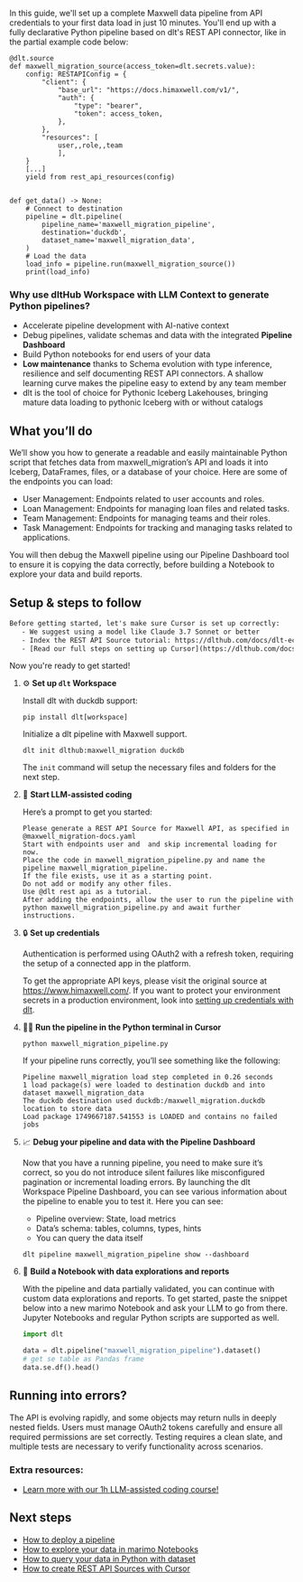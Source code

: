 In this guide, we'll set up a complete Maxwell data pipeline from API credentials to your first data load in just 10 minutes. You'll end up with a fully declarative Python pipeline based on dlt's REST API connector, like in the partial example code below:

```python-outcome
@dlt.source
def maxwell_migration_source(access_token=dlt.secrets.value):
    config: RESTAPIConfig = {
        "client": {
            "base_url": "https://docs.himaxwell.com/v1/",
            "auth": {
                "type": "bearer",
                "token": access_token,
            },
        },
        "resources": [
            user,,role,,team
            ],
    }
    [...]
    yield from rest_api_resources(config)


def get_data() -> None:
    # Connect to destination
    pipeline = dlt.pipeline(
        pipeline_name='maxwell_migration_pipeline',
        destination='duckdb',
        dataset_name='maxwell_migration_data', 
    )
    # Load the data
    load_info = pipeline.run(maxwell_migration_source())
    print(load_info) 
```

### Why use dltHub Workspace with LLM Context to generate Python pipelines?

- Accelerate pipeline development with AI-native context
- Debug pipelines, validate schemas and data with the integrated **Pipeline Dashboard**
- Build Python notebooks for end users of your data
- **Low maintenance** thanks to Schema evolution with type inference, resilience and self documenting REST API connectors. A shallow learning curve makes the pipeline easy to extend by any team member
- dlt is the tool of choice for Pythonic Iceberg Lakehouses, bringing mature data loading to pythonic Iceberg with or without catalogs

## What you’ll do

We’ll show you how to generate a readable and easily maintainable Python script that fetches data from maxwell_migration’s API and loads it into Iceberg, DataFrames, files, or a database of your choice. Here are some of the endpoints you can load:

- User Management: Endpoints related to user accounts and roles.
- Loan Management: Endpoints for managing loan files and related tasks.
- Team Management: Endpoints for managing teams and their roles.
- Task Management: Endpoints for tracking and managing tasks related to applications.

You will then debug the Maxwell pipeline using our Pipeline Dashboard tool to ensure it is copying the data correctly, before building a Notebook to explore your data and build reports.

## Setup & steps to follow

```default
Before getting started, let's make sure Cursor is set up correctly:
   - We suggest using a model like Claude 3.7 Sonnet or better
   - Index the REST API Source tutorial: https://dlthub.com/docs/dlt-ecosystem/verified-sources/rest_api/ and add it to context as **@dlt rest api**
   - [Read our full steps on setting up Cursor](https://dlthub.com/docs/dlt-ecosystem/llm-tooling/cursor-restapi#23-configuring-cursor-with-documentation)
```

Now you're ready to get started!

1. ⚙️ **Set up `dlt` Workspace**
    
    Install dlt with duckdb support:
    ```shell
    pip install dlt[workspace]
    ```

    Initialize a dlt pipeline with Maxwell support.
    ```shell
    dlt init dlthub:maxwell_migration duckdb
    ```

    The `init` command will setup the necessary files and folders for the next step.
    
2. 🤠 **Start LLM-assisted coding**
    
    Here’s a prompt to get you started:
    
    ```prompt
    Please generate a REST API Source for Maxwell API, as specified in @maxwell_migration-docs.yaml 
    Start with endpoints user and  and skip incremental loading for now. 
    Place the code in maxwell_migration_pipeline.py and name the pipeline maxwell_migration_pipeline. 
    If the file exists, use it as a starting point. 
    Do not add or modify any other files. 
    Use @dlt rest api as a tutorial. 
    After adding the endpoints, allow the user to run the pipeline with python maxwell_migration_pipeline.py and await further instructions.
    ```

    
3. 🔒 **Set up credentials** 
    
    Authentication is performed using OAuth2 with a refresh token, requiring the setup of a connected app in the platform.
    
    To get the appropriate API keys, please visit the original source at https://www.himaxwell.com/.
    If you want to protect your environment secrets in a production environment, look into [setting up credentials with dlt](https://dlthub.com/docs/walkthroughs/add_credentials).
    
4. 🏃‍♀️ **Run the pipeline in the Python terminal in Cursor**
    
    ```shell
    python maxwell_migration_pipeline.py
    ```
    
    If your pipeline runs correctly, you’ll see something like the following:
    
    ```shell
    Pipeline maxwell_migration load step completed in 0.26 seconds
    1 load package(s) were loaded to destination duckdb and into dataset maxwell_migration_data
    The duckdb destination used duckdb:/maxwell_migration.duckdb location to store data
    Load package 1749667187.541553 is LOADED and contains no failed jobs
    ```
    
5. 📈 **Debug your pipeline and data with the Pipeline Dashboard**

    Now that you have a running pipeline, you need to make sure it’s correct, so you do not introduce silent failures like misconfigured pagination or incremental loading errors. By launching the dlt Workspace Pipeline Dashboard, you can see various information about the pipeline to enable you to test it. Here you can see:
    - Pipeline overview: State, load metrics
    - Data’s schema: tables, columns, types, hints
    - You can query the data itself
    
    ```shell
    dlt pipeline maxwell_migration_pipeline show --dashboard
    ```
    
6. 🐍 **Build a Notebook with data explorations and reports**

    With the pipeline and data partially validated, you can continue with custom data explorations and reports. To get started, paste the snippet below into a new marimo Notebook and ask your LLM to go from there. Jupyter Notebooks and regular Python scripts are supported as well.

    
    ```python
    import dlt

   data = dlt.pipeline("maxwell_migration_pipeline").dataset()
   # get se table as Pandas frame
   data.se.df().head()
    ```

## Running into errors?

The API is evolving rapidly, and some objects may return nulls in deeply nested fields. Users must manage OAuth2 tokens carefully and ensure all required permissions are set correctly. Testing requires a clean slate, and multiple tests are necessary to verify functionality across scenarios.

### Extra resources:

- [Learn more with our 1h LLM-assisted coding course!](https://www.youtube.com/watch?v=GGid70rnJuM)

## Next steps

- [How to deploy a pipeline](https://dlthub.com/docs/walkthroughs/deploy-a-pipeline)
- [How to explore your data in marimo Notebooks](https://dlthub.com/docs/general-usage/dataset-access/marimo)
- [How to query your data in Python with dataset](https://dlthub.com/docs/general-usage/dataset-access/dataset)
- [How to create REST API Sources with Cursor](https://dlthub.com/docs/dlt-ecosystem/llm-tooling/cursor-restapi)